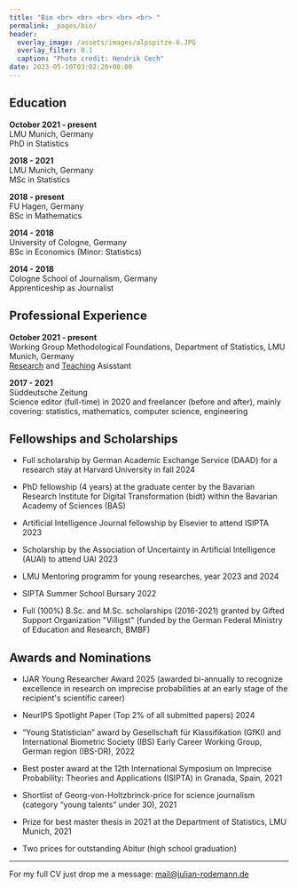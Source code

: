 ```yaml
---
title: "Bio <br> <br> <br> <br> <br> "
permalink: _pages/bio/
header:
  overlay_image: /assets/images/alpspitze-6.JPG
  overlay_filter: 0.1
  caption: "Photo credit: Hendrik Cech"
date: 2023-05-10T03:02:20+00:00
---
```




## Education


__October 2021 - present__<br/>
LMU Munich, Germany<br/>
PhD in Statistics

__2018 - 2021__<br/>
LMU Munich, Germany<br/>
MSc in Statistics

__2018 - present__<br/>
FU Hagen, Germany<br/>
BSc in Mathematics 

__2014 - 2018__<br/>
University of Cologne, Germany<br/>
BSc in Economics (Minor: Statistics)

__2014 - 2018__<br/>
Cologne School of Journalism, Germany<br/>
Apprenticeship as Journalist


## Professional Experience

__October 2021 - present__<br/>
Working Group Methodological Foundations, Department of Statistics, LMU Munich, Germany<br/>
[Research](https://rodemann.github.io/_pages/research/) and [Teaching](https://rodemann.github.io/_pages/teaching/) Asisstant


__2017 - 2021__<br/>
Süddeutsche Zeitung <br/>
Science editor (full-time) in 2020 and freelancer (before and after), mainly covering: statistics, mathematics, computer science, engineering




## Fellowships and Scholarships

* Full scholarship by German Academic Exchange Service (DAAD) for a research stay at Harvard University in fall 2024

* PhD fellowship (4 years) at the graduate center by the Bavarian Research Institute for Digital Transformation (bidt) within the Bavarian Academy of Sciences (BAS) 

* Artificial Intelligence Journal fellowship by Elsevier to attend ISIPTA 2023

* Scholarship by the Association of Uncertainty in Artificial Intelligence (AUAI) to attend UAI 2023

* LMU Mentoring programm for young researches, year 2023 and 2024

* SIPTA Summer School Bursary 2022

* Full (100%) B.Sc. and M.Sc. scholarships (2016-2021) granted by Gifted Support Organization "Villigst" (funded by the German Federal Ministry of Education and Research, BMBF) 



## Awards and Nominations

* IJAR Young Researcher Award 2025 (awarded bi-annually to recognize excellence in research on imprecise probabilities at an early stage of the recipient's scientific career)

* NeurIPS Spotlight Paper (Top 2% of all submitted papers) 2024

* “Young Statistician” award by Gesellschaft für Klassifikation (GfKl) and International Biometric Society (IBS) Early Career Working Group, German region (IBS-DR), 2022

* Best poster award at the 12th International Symposium on Imprecise Probability: Theories and Applications (ISIPTA) in Granada, Spain, 2021  

* Shortlist of Georg-von-Holtzbrinck-price for science journalism (category “young talents” under 30), 2021

* Prize for best master thesis in 2021 at the Department of Statistics, LMU Munich, 2021 

* Two prices for outstanding Abitur (high school graduation) 





----------------
For my full CV just drop me a message: mail@julian-rodemann.de








